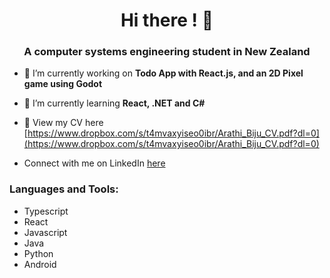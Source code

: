 <h1 align="center">Hi there ! 👋</h1>
<h3 align="center">A computer systems engineering student in New Zealand</h3>

- 🔭 I’m currently working on **Todo App with React.js, and an 2D Pixel game using Godot**

- 🌱 I’m currently learning **React, .NET and C#**

- 📄 View my CV here [https://www.dropbox.com/s/t4mvaxyiseo0ibr/Arathi_Biju_CV.pdf?dl=0](https://www.dropbox.com/s/t4mvaxyiseo0ibr/Arathi_Biju_CV.pdf?dl=0)
- Connect with me on LinkedIn [here](https://linkedin.com/in/arathi-biju)

<h3 align="left">Languages and Tools:</h3>

- Typescript
- React
- Javascript
- Java
- Python
- Android

